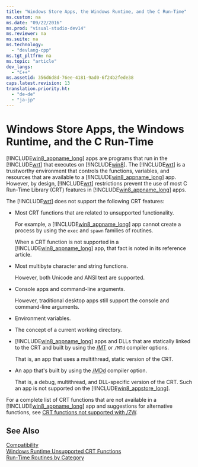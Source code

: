 ```yaml
---
title: "Windows Store Apps, the Windows Runtime, and the C Run-Time"
ms.custom: na
ms.date: "09/22/2016"
ms.prod: "visual-studio-dev14"
ms.reviewer: na
ms.suite: na
ms.technology: 
  - "devlang-cpp"
ms.tgt_pltfrm: na
ms.topic: "article"
dev_langs: 
  - "C++"
ms.assetid: 356d6d8d-76ee-4181-9ad0-6f24b2fede38
caps.latest.revision: 13
translation.priority.ht: 
  - "de-de"
  - "ja-jp"
---
```

# Windows Store Apps, the Windows Runtime, and the C Run-Time
[!INCLUDE[win8_appname_long](../vs140/includes/win8_appname_long_md.md)] apps are programs that run in the [!INCLUDE[wrt](../vs140/includes/wrt_md.md)] that executes on [!INCLUDE[win8](../vs140/includes/win8_md.md)].  The [!INCLUDE[wrt](../vs140/includes/wrt_md.md)] is a trustworthy environment that controls the functions, variables, and resources that are available to a [!INCLUDE[win8_appname_long](../vs140/includes/win8_appname_long_md.md)] app. However, by design, [!INCLUDE[wrt](../vs140/includes/wrt_md.md)] restrictions prevent the use of most C Run-Time Library (CRT) features in [!INCLUDE[win8_appname_long](../vs140/includes/win8_appname_long_md.md)] apps.  
  
 The [!INCLUDE[wrt](../vs140/includes/wrt_md.md)] does not support the following CRT features:  
  
-   Most CRT functions that are related to unsupported functionality.  
  
     For example, a [!INCLUDE[win8_appname_long](../vs140/includes/win8_appname_long_md.md)] app cannot create a process by using the `exec` and `spawn` families of routines.  
  
     When a CRT function is not supported in a [!INCLUDE[win8_appname_long](../vs140/includes/win8_appname_long_md.md)] app, that fact is noted in its reference article.  
  
-   Most multibyte character and string functions.  
  
     However, both Unicode and ANSI text are supported.  
  
-   Console apps and command-line arguments.  
  
     However, traditional desktop apps still support the console and command-line arguments.  
  
-   Environment variables.  
  
-   The concept of a current working directory.  
  
-   [!INCLUDE[win8_appname_long](../vs140/includes/win8_appname_long_md.md)] apps and DLLs that are statically linked to the CRT and built by using the [/MT](../vs140/-md---mt---ld--use-run-time-library-.md) or `/MTd` compiler options.  
  
     That is, an app that uses a multithread, static version of the CRT.  
  
-   An app that's built by using the [/MDd](../vs140/-md---mt---ld--use-run-time-library-.md) compiler option.  
  
     That is, a debug, multithread, and DLL-specific version of the CRT. Such an app is not supported on the [!INCLUDE[win8_appstore_long](../vs140/includes/win8_appstore_long_md.md)].  
  
 For a complete list of CRT functions that are not available in a [!INCLUDE[win8_appname_long](../vs140/includes/win8_appname_long_md.md)] app and suggestions for alternative functions, see [CRT functions not supported with /ZW](http://msdn.microsoft.com/library/windows/apps/jj606124.aspx).  
  
## See Also  
 [Compatibility](../vs140/compatibility.md)   
 [Windows Runtime Unsupported CRT Functions](../vs140/windows-runtime-unsupported-crt-functions.md)   
 [Run-Time Routines by Category](../vs140/run-time-routines-by-category.md)